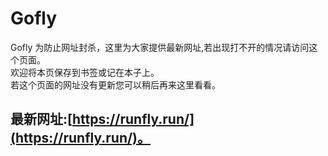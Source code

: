 # Gofly
Gofly
为防止网址封杀，这里为大家提供最新网址,若出现打不开的情况请访问这个页面。</br>
欢迎将本页保存到书签或记在本子上。</br>
若这个页面的网址没有更新您可以稍后再来这里看看。</br>
## 最新网址:[https://runfly.run/](https://runfly.run/)。
